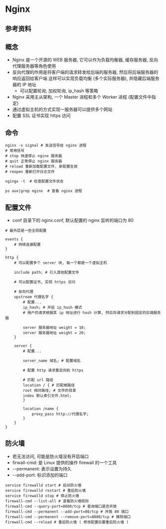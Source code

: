 # Nginx

## 参考资料

## 概念

* Nginx 是一个开源的 WEB 服务器, 它可以作为负载均衡器, 缓存服务器, 反向代理服务器等角色使用
* 反向代理的作用是将客户端的请求转发给后端的服务器, 然后将后端服务器的响应返回给客户端 这样可以实现负载均衡 (多个实际服务器), 并隐藏后端服务器的 IP 地址
    * 可以配置轮询, 加权轮询, ip_hash 等策略
* Nginx 采用主从架构, 一个 Master 进程和多个 Worker 进程 (配置文件中指定)
* 通过虚拟主机的方式实现一服务器可以提供多个网站
* 配置 SSL 证书实现 https 访问

## 命令

```shell
nginx -s signal # 发送信号给 nginx 进程
# 常用信号
# stop 快速停止 nginx 服务器
# quit 正常停止 nginx 服务器
# reload 重新加载配置文件, 新配置生效
# reopen 重新打开日志文件

ngingx -t  # 检查配置文件状态

ps aux|grep nginx  # 查看 nginx 进程
```

## 配置文件

* conf 目录下的 nginx.conf, 默认配置的 nginx 监听的端口为 80

```text
# 最外层是一些全局配置

events {
    # 网络连接配置
}

http {
    # 可以配置多个 server 块, 每一个都是一个虚拟主机

    include path; # 引入其他配置文件

    # 可以配置证书, 实现 https 访问

    # 反向代理
    upstream 代理名字 {
        # 配置...
        ip_hash; # 开启 ip_hash 模式
        # 用户的请求根据其 ip 地址进行 hash 计算, 然后将请求分配到固定的后端服务器

        server 服务器地址 weight = 10;
        server 服务器地址 weight = 20;
    }

    server {
        # 配置...

        server_name 域名; # 配置域名

        # 配置 http 请求重定向到 https

        # 匹配 url 路径
        location / { # 匹配根路径
        root 相对路径; # 文件的目录
        index 默认索引文件.html;        
        }

        location /name { 
            proxy_pass http://代理名字;
        }
    }
}
```

## 防火墙

* 若无法访问, 可能是防火墙没有开启端口
* firwall-cmd: 是 Linux 提供的操作 firewall 的一个工具
* --permanent: 表示设置为持久
* --add-port: 标识添加的端口

```shell
service firewalld start # 启动防火墙
service firewalld restart # 重启防火墙
service firewalld stop # 停止防火墙
firewall-cmd --list-all # 查看防火墙规则
firewall-cmd --query-port=8080/tcp # 查询端口是否开放
firewall-cmd --permanent --add-port=80/tcp # 开放 80 端口
firewall-cmd --permanent --remove-port=8080/tcp # 移除端口
firewall-cmd --reload # 重启防火墙 ( 修改配置后要重启防火墙 )
```
